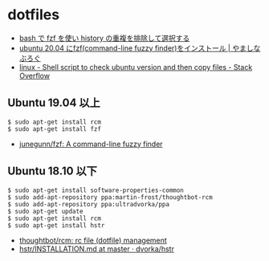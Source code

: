 # dotfiles

- [bash で fzf を使い history の重複を排除して選択する](https://tottoto.net/fzf-history-on-bash/)
- [ubuntu 20.04 にfzf(command-line fuzzy finder)をインストール | やましなぶろぐ](https://ryamashina.com/itml/fzf_install/)
- [linux - Shell script to check ubuntu version and then copy files - Stack Overflow](https://stackoverflow.com/questions/12545066/shell-script-to-check-ubuntu-version-and-then-copy-files)

## Ubuntu 19.04 以上

```
$ sudo apt-get install rcm
$ sudo apt-get install fzf
```

- [junegunn/fzf: A command-line fuzzy finder](https://github.com/junegunn/fzf#using-linux-package-managers)

## Ubuntu 18.10 以下

```
$ sudo apt-get install software-properties-common
$ sudo add-apt-repository ppa:martin-frost/thoughtbot-rcm
$ sudo add-apt-repository ppa:ultradvorka/ppa
$ sudo apt-get update
$ sudo apt-get install rcm
$ sudo apt-get install hstr
```

- [thoughtbot/rcm: rc file (dotfile) management](https://github.com/thoughtbot/rcm)
- [hstr/INSTALLATION.md at master · dvorka/hstr](https://github.com/dvorka/hstr/blob/master/INSTALLATION.md#ubuntu)
